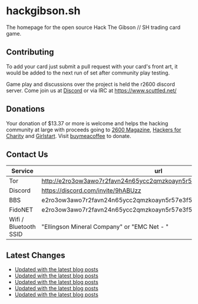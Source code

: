 # hackgibson.sh
The homepage for the open source Hack The Gibson // SH trading card game.


## Contributing

To add your card just submit a pull request with your card's front art, it would be added to the next run of set after community play testing.

Game play and discussions over the project is held the r2600 discord server. Come join us at [Discord](https://discord.com/invite/9hABUzz) or via IRC at https://www.scuttled.net/


## Donations

Your donation of $13.37 or more is welcome and helps the hacking community at large with proceeds going to [2600 Magazine](https://2600.com/), [Hackers for Charity](https://hackersforcharity.org) and [Girlstart](https://girlstart.org).  Visit [buymeacoffee](https://www.buymeacoffee.com/hackgibson.sh) to donate.


## Contact Us

Service | url
-|-
Tor | http://e2ro3ow3awo7r2favn24n65ycc2qmzkoayn5r57e3f56nvjwdcgg32ad.onion
Discord | https://discord.com/invite/9hABUzz
BBS | e2ro3ow3awo7r2favn24n65ycc2qmzkoayn5r57e3f56nvjwdcgg32ad.onion:23
FidoNET | e2ro3ow3awo7r2favn24n65ycc2qmzkoayn5r57e3f56nvjwdcgg32ad.onion:24554
Wifi / Bluetooth SSID | "Ellingson Mineral Company" or "EMC Net - <fidonet address>"

## Latest Changes
<!-- BLOG-POST-LIST:START -->
- [Updated with the latest blog posts](https://github.com/DFW2600/hackgibson.sh/commit/6108534065723f172130b67ee0484a8b6cba8128)
- [Updated with the latest blog posts](https://github.com/DFW2600/hackgibson.sh/commit/6e0fd558feedcbfede2e20338a10bf005a30b82c)
- [Updated with the latest blog posts](https://github.com/DFW2600/hackgibson.sh/commit/b88e91d5c09065fc6b489329caaea63b0778b6b9)
- [Updated with the latest blog posts](https://github.com/DFW2600/hackgibson.sh/commit/2438ed8ac0f7cbba6b0a0e07f6c41fd097653ec2)
- [Updated with the latest blog posts](https://github.com/DFW2600/hackgibson.sh/commit/627a6899263218c673e21cfda987e288d1a6a53b)
<!-- BLOG-POST-LIST:END -->
